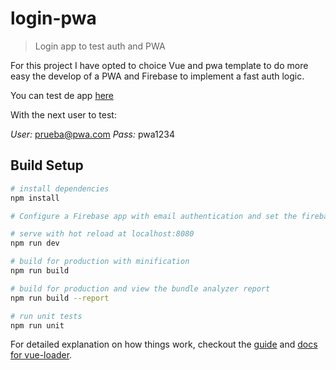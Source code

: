 # login-pwa

> Login app to test auth and PWA

For this project I have opted to choice Vue and pwa template to do more easy the develop of a PWA and Firebase to implement a fast auth logic.

You can test de app [here](https://login-pwa-91589.web.app/#/)

With the next user to test:

*User:* prueba@pwa.com
*Pass:* pwa1234

## Build Setup

``` bash
# install dependencies
npm install

# Configure a Firebase app with email authentication and set the firebase config on main.js

# serve with hot reload at localhost:8080
npm run dev

# build for production with minification
npm run build

# build for production and view the bundle analyzer report
npm run build --report

# run unit tests
npm run unit
```

For detailed explanation on how things work, checkout the [guide](http://vuejs-templates.github.io/webpack/) and [docs for vue-loader](http://vuejs.github.io/vue-loader).
